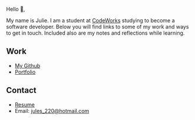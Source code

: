 Hello 👋, 

My name is Julie. I am a student at [CodeWorks](https://boisecodeworks.com) studying to become a software developer. Below you will find links to some of my work and ways to get in touch. Included also are my notes and reflections while learning. 

## Work

* [My Github](https://github.com/jules43sunlight)
* [Portfolio](https://jules43sunlight.github.io/)

## Contact

* [Resume](https://jules43sunlight.github.io/resume)
* Email: jules_220@hotmail.com
